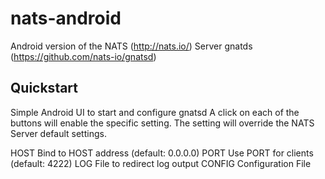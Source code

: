 # nats-android

Android version of the NATS (http://nats.io/) Server gnatds (https://github.com/nats-io/gnatsd)

## Quickstart 

Simple Android UI to start and configure gnatsd
A click on each of the buttons will enable the specific setting. 
The setting will override the NATS Server default settings.

HOST                  Bind to HOST address (default: 0.0.0.0)
PORT                  Use PORT for clients (default: 4222)
LOG                   File to redirect log output
CONFIG                Configuration File
